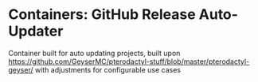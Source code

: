 # Containers: GitHub Release Auto-Updater
Container built for auto updating projects, built upon https://github.com/GeyserMC/pterodactyl-stuff/blob/master/pterodactyl-geyser/ with adjustments for configurable use cases
